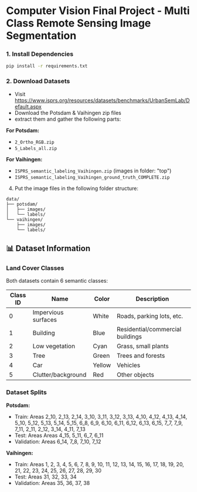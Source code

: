 # Computer Vision Final Project - Multi Class Remote Sensing Image Segmentation

### 1. Install Dependencies

```bash
pip install -r requirements.txt
```

### 2. Download Datasets
- Visit https://www.isprs.org/resources/datasets/benchmarks/UrbanSemLab/Default.aspx
- Download the Potsdam & Vaihingen zip files
- extract them and gather the following parts:

**For Potsdam:**
- `2_Ortho_RGB.zip` 
- `5_Labels_all.zip`

**For Vaihingen:**
- `ISPRS_semantic_labeling_Vaihingen.zip` (images in folder: "top")
- `ISPRS_semantic_labeling_Vaihingen_ground_truth_COMPLETE.zip`

4. Put the image files in the following folder structure:
```
data/
├── potsdam/
│   ├── images/
│   └── labels/
└── vaihingen/
    ├── images/
    └── labels/
```

## 📊 Dataset Information

### Land Cover Classes

Both datasets contain 6 semantic classes:

| Class ID | Name | Color | Description |
|----------|------|-------|-------------|
| 0 | Impervious surfaces | White | Roads, parking lots, etc. |
| 1 | Building | Blue | Residential/commercial buildings |
| 2 | Low vegetation | Cyan | Grass, small plants |
| 3 | Tree | Green | Trees and forests |
| 4 | Car | Yellow | Vehicles |
| 5 | Clutter/background | Red | Other objects |

### Dataset Splits

**Potsdam:**
- Train: Areas 2_10, 2_13, 2_14, 3_10, 3_11, 3_12, 3_13, 4_10, 4_12, 4_13, 4_14, 5_10, 5_12, 5_13, 5_14, 5_15, 6_8, 6_9, 6_10, 6_11, 6_12, 6_13, 6_15, 7_7, 7_9, 7_11, 2_11, 2_12, 3_14, 4_11, 7_13
- Test: Areas Areas 4_15, 5_11, 6_7, 6_11
- Validation: Areas 6_14, 7_8, 7_10, 7_12

**Vaihingen:**
- Train: Areas 1, 2, 3, 4, 5, 6, 7, 8, 9, 10, 11, 12, 13, 14, 15, 16, 17, 18, 19, 20, 21, 22, 23, 24, 25, 26, 27, 28, 29, 30
- Test: Areas 31, 32, 33, 34
- Validation: Areas 35, 36, 37, 38